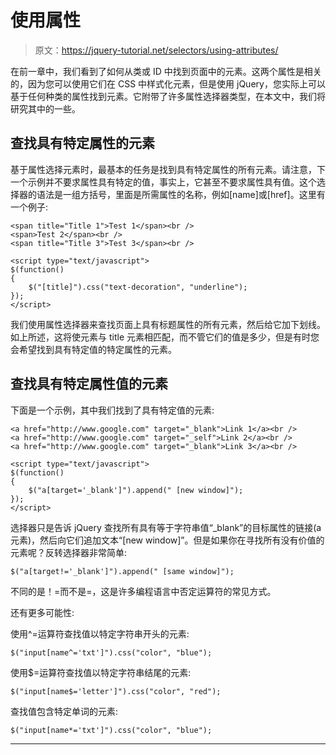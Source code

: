 # 使用属性

> 原文：<https://jquery-tutorial.net/selectors/using-attributes/>

在前一章中，我们看到了如何从类或 ID 中找到页面中的元素。这两个属性是相关的，因为您可以使用它们在 CSS 中样式化元素，但是使用 jQuery，您实际上可以基于任何种类的属性找到元素。它附带了许多属性选择器类型，在本文中，我们将研究其中的一些。

## 查找具有特定属性的元素

基于属性选择元素时，最基本的任务是找到具有特定属性的所有元素。请注意，下一个示例并不要求属性具有特定的值，事实上，它甚至不要求属性具有值。这个选择器的语法是一组方括号，里面是所需属性的名称，例如[name]或[href]。这里有一个例子:

```
<span title="Title 1">Test 1</span><br />
<span>Test 2</span><br />
<span title="Title 3">Test 3</span><br />

<script type="text/javascript">
$(function()
{
	$("[title]").css("text-decoration", "underline");
});
</script>
```

我们使用属性选择器来查找页面上具有标题属性的所有元素，然后给它加下划线。如上所述，这将使元素与 title 元素相匹配，而不管它们的值是多少，但是有时您会希望找到具有特定值的特定属性的元素。

## 查找具有特定属性值的元素

<input type="hidden" name="IL_IN_ARTICLE">

下面是一个示例，其中我们找到了具有特定值的元素:

```
<a href="http://www.google.com" target="_blank">Link 1</a><br />
<a href="http://www.google.com" target="_self">Link 2</a><br />
<a href="http://www.google.com" target="_blank">Link 3</a><br />

<script type="text/javascript">
$(function()
{
	$("a[target='_blank']").append(" [new window]");
});
</script>
```

选择器只是告诉 jQuery 查找所有具有等于字符串值“_blank”的目标属性的链接(a 元素)，然后向它们追加文本“[new window]”。但是如果你在寻找所有没有价值的元素呢？反转选择器非常简单:

```
$("a[target!='_blank']").append(" [same window]");
```

不同的是！=而不是=，这是许多编程语言中否定运算符的常见方式。

还有更多可能性:

使用^=运算符查找值以特定字符串开头的元素:

```
$("input[name^='txt']").css("color", "blue");
```

使用$=运算符查找值以特定字符串结尾的元素:

```
$("input[name$='letter']").css("color", "red");
```

查找值包含特定单词的元素:

```
$("input[name*='txt']").css("color", "blue");
```

* * *